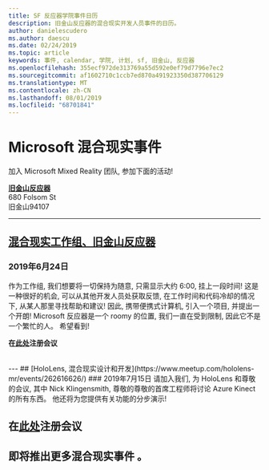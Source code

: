 ```yaml
---
title: SF 反应器学院事件日历
description: 旧金山反应器的混合现实开发人员事件的日历。
author: danielescudero
ms.author: daescu
ms.date: 02/24/2019
ms.topic: article
keywords: 事件, calendar, 学院, 计划, sf, 旧金山, 反应器
ms.openlocfilehash: 355ecf972de313769a55d592e0ef79d7796e7ec2
ms.sourcegitcommit: af1602710c1ccb7ed870a491923350d387706129
ms.translationtype: MT
ms.contentlocale: zh-CN
ms.lasthandoff: 08/01/2019
ms.locfileid: "68701841"
---
```

# <a name="microsoft-mixed-reality-events"></a>Microsoft 混合现实事件

加入 Microsoft Mixed Reality 团队, 参加下面的活动!

**[旧金山反应器](https://developer.microsoft.com/reactor/#ReactorSF)**<br>
680 Folsom St<br>
旧金山94107


---
## <a name="mixed-reality-workgroup-san-francisco-reactorhttpsemea01safelinksprotectionoutlookcomurlhttps3a2f2fwwwmeetupcom2fhololens-mr2fdata027c017cdaescu40microsoftcom7ca8ddee063b7949a9992308d6903e62b07c72f988bf86f141af91ab2d7cd011db477c17c07c636854994961124360sdataymnaaiwvxij700mo9gj2boz4w82bgkdjdhijhytfczcfu3dreserved0"></a>[混合现实工作组、旧金山反应器](https://emea01.safelinks.protection.outlook.com/?url=https%3A%2F%2Fwww.meetup.com%2Fhololens-mr%2F&data=02%7C01%7Cdaescu%40microsoft.com%7Ca8ddee063b7949a9992308d6903e62b0%7C72f988bf86f141af91ab2d7cd011db47%7C1%7C0%7C636854994961124360&sdata=YmnAAiWVxIJ700mO9gj%2BOz4W8%2BgKDjDhiJhYtfCzCFU%3D&reserved=0)
### <a name="june-24-2019"></a>2019年6月24日
作为工作组, 我们想要将一切保持为随意, 只需显示大约 6:00, 挂上一段时间! 这是一种很好的机会, 可以从其他开发人员处获取反馈, 在工作时间和代码冷却的情况下, 从某人那里寻找帮助和建议! 因此, 携带便携式计算机, 引入一个项目, 并提出一个开朗! Microsoft 反应器是一个 roomy 的位置, 我们一直在受到限制, 因此它不是一个繁忙的人。 希望看到!

**在[此处](https://emea01.safelinks.protection.outlook.com/?url=https%3A%2F%2Fwww.meetup.com%2Fhololens-mr%2F&data=02%7C01%7Cdaescu%40microsoft.com%7Ca8ddee063b7949a9992308d6903e62b0%7C72f988bf86f141af91ab2d7cd011db47%7C1%7C0%7C636854994961124360&sdata=YmnAAiWVxIJ700mO9gj%2BOz4W8%2BgKDjDhiJhYtfCzCFU%3D&reserved=0)注册会议**

<br>
---
## <a name="hololens-mixed-reality-design-and-developmenthttpswwwmeetupcomhololens-mrevents262616626"></a>[HoloLens, 混合现实设计和开发](https://www.meetup.com/hololens-mr/events/262616626/)
### <a name="july-15-2019"></a>2019年7月15日
请加入我们, 为 HoloLens 和尊敬的会议, 其中 Nick Klingensmith, 尊敬的尊敬的首席工程师将讨论 Azure Kinect 的所有东西。 他还将为您提供有关功能的分步演示!

**在[此处](https://www.meetup.com/hololens-mr/events/262616626/)注册会议**
<br>
---
## <a name="more-mixed-reality-events-coming-soon"></a>即将推出更多混合现实事件 。
